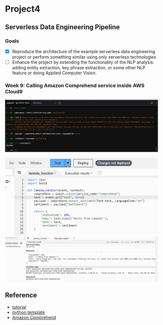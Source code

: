 <!-- [![CI](https://github.com/nogibjj/python-template/actions/workflows/cicd.yml/badge.svg)](https://github.com/nogibjj/python-template/actions/workflows/cicd.yml) -->

# Project4
## Serverless Data Engineering Pipeline

### Goals
 - [x] Reproduce the architecture of the example serverless data engineering project or perform something similar using only serverless technologies
 - [ ] Enhance the project by extending the functionality of the NLP analysis: adding entity extraction, key phrase extraction, or some other NLP feature or doing Applied Computer Vision.

### Week 9: Calling Amazon Comprehend service inside AWS Cloud9
![success_ipython_sentiment](assets/success_ipython_sentiment.png)
![lambda_function](assets/lambda_function.png)
![lambda_function_result](assets/lambda_function_result.png)

## Reference
* [tutorial](https://github.com/noahgift/awslambda)
* [python template](https://github.com/nogibjj/python-template)
* [Amazon Comprehend](https://docs.aws.amazon.com/comprehend/latest/dg/what-is.html)